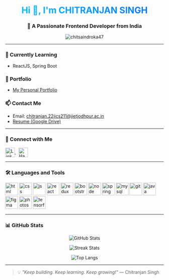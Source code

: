 <!-- Gradient Heading with Center Alignment -->
<h1 align="center" style="background: linear-gradient(to right, #00c6ff, #0072ff); -webkit-background-clip: text; color: transparent;">
  Hi 👋, I'm CHITRANJAN SINGH
</h1>
<h3 align="center">🚀 A Passionate Frontend Developer from India</h3>

<p align="center">
  <img src="https://komarev.com/ghpvc/?username=chitsaindroka47&label=Profile%20views&color=0e75b6&style=flat" alt="chitsaindroka47" />
</p>

---

### 🧠 Currently Learning
- ReactJS, Spring Boot

### 💼 Portfolio
- [My Personal Portfolio](https://chitranjansinghportfolio.my.canva.site/)

### 📫 Contact Me
- Email: chitranjan.22jics211@jietjodhpur.ac.in  
- [Resume (Google Drive)](https://drive.google.com/file/d/1o0ByA_tMP5wGngubpmWC9hToPuV2QvEX/view?usp=sharing)

---

### 🤝 Connect with Me

<p align="left">
  <a href="https://linkedin.com/in/chitranjan_singh_khichi" target="blank">
    <img align="center" src="https://cdn.jsdelivr.net/gh/devicons/devicon/icons/linkedin/linkedin-original.svg" alt="LinkedIn" height="30" width="30" />
  </a>
  &nbsp;
  <a href="https://www.hackerrank.com/chitranjan2347" target="blank">
    <img align="center" src="https://cdn.jsdelivr.net/gh/devicons/devicon/icons/hackerrank/hackerrank-original.svg" alt="HackerRank" height="30" width="30" />
  </a>
</p>

---

### 🛠️ Languages and Tools

<p align="left">
  <img src="https://cdn.jsdelivr.net/gh/devicons/devicon/icons/html5/html5-original-wordmark.svg" alt="html" width="40" />
  <img src="https://cdn.jsdelivr.net/gh/devicons/devicon/icons/css3/css3-original-wordmark.svg" alt="css" width="40" />
  <img src="https://cdn.jsdelivr.net/gh/devicons/devicon/icons/javascript/javascript-original.svg" alt="js" width="40" />
  <img src="https://cdn.jsdelivr.net/gh/devicons/devicon/icons/react/react-original-wordmark.svg" alt="react" width="40" />
  <img src="https://cdn.jsdelivr.net/gh/devicons/devicon/icons/redux/redux-original.svg" alt="redux" width="40" />
  <img src="https://cdn.jsdelivr.net/gh/devicons/devicon/icons/bootstrap/bootstrap-plain-wordmark.svg" alt="bootstrap" width="40" />
  <img src="https://cdn.jsdelivr.net/gh/devicons/devicon/icons/nodejs/nodejs-original-wordmark.svg" alt="node" width="40" />
  <img src="https://cdn.jsdelivr.net/gh/devicons/devicon/icons/spring/spring-original.svg" alt="spring" width="40" />
  <img src="https://cdn.jsdelivr.net/gh/devicons/devicon/icons/mysql/mysql-original-wordmark.svg" alt="mysql" width="40" />
  <img src="https://cdn.jsdelivr.net/gh/devicons/devicon/icons/git/git-original.svg" alt="git" width="40" />
  <img src="https://cdn.jsdelivr.net/gh/devicons/devicon/icons/java/java-original.svg" alt="java" width="40" />
  <img src="https://www.vectorlogo.zone/logos/figma/figma-icon.svg" alt="figma" width="40"/>
  <img src="https://cdn.jsdelivr.net/gh/devicons/devicon/icons/photoshop/photoshop-line.svg" alt="photoshop" width="40" />
  <img src="https://cdn.jsdelivr.net/gh/devicons/devicon/icons/tensorflow/tensorflow-original.svg" alt="tensorflow" width="40" />
</p>

---

### 📊 GitHub Stats

<p align="center">
  <img src="https://github-readme-stats.vercel.app/api?username=chitsaindroka47&show_icons=true&theme=radical" alt="GitHub Stats" />
</p>

<p align="center">
  <img src="https://github-readme-streak-stats.herokuapp.com?user=chitsaindroka47&theme=radical" alt="Streak Stats" />
</p>

<p align="center">
  <img src="https://github-readme-stats.vercel.app/api/top-langs/?username=chitsaindroka47&layout=compact&theme=radical" alt="Top Langs" />
</p>

---

> 💡 *"Keep building. Keep learning. Keep growing!"* — Chitranjan Singh
